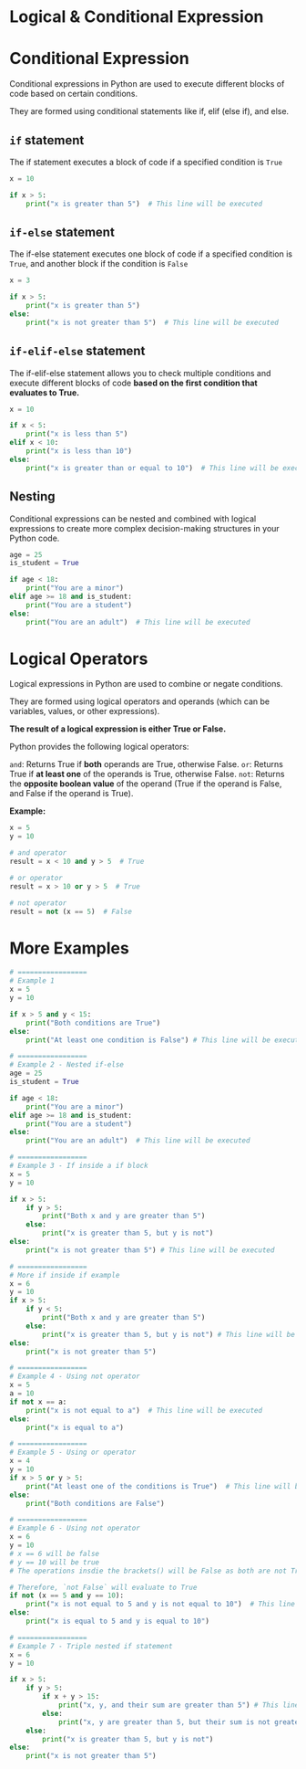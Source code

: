 # Logical & Conditional Expression

# Conditional Expression

Conditional expressions in Python are used to execute different blocks of code based on certain conditions. 

They are formed using conditional statements like if, elif (else if), and else.

## `if` statement
The if statement executes a block of code if a specified condition is `True`

```python
x = 10

if x > 5:
    print("x is greater than 5")  # This line will be executed
```

## `if-else` statement

The if-else statement executes one block of code if a specified condition is `True`, and another block if the condition is `False`

```python
x = 3

if x > 5:
    print("x is greater than 5")
else:
    print("x is not greater than 5")  # This line will be executed
```

## `if-elif-else` statement

The if-elif-else statement allows you to check multiple conditions and execute different blocks of code **based on the first condition that evaluates to True.**

```python
x = 10

if x < 5:
    print("x is less than 5")
elif x < 10:
    print("x is less than 10")
else:
    print("x is greater than or equal to 10")  # This line will be executed
```

## Nesting
Conditional expressions can be nested and combined with logical expressions to create more complex decision-making structures in your Python code.

```python
age = 25
is_student = True

if age < 18:
    print("You are a minor")
elif age >= 18 and is_student:
    print("You are a student")
else:
    print("You are an adult")  # This line will be executed
```

# Logical Operators

Logical expressions in Python are used to combine or negate conditions. 

They are formed using logical operators and operands (which can be variables, values, or other expressions). 

**The result of a logical expression is either True or False.**

Python provides the following logical operators:

`and`: Returns True if **both** operands are True, otherwise False.
`or`: Returns True if **at least one** of the operands is True, otherwise False.
`not`: Returns the **opposite boolean value** of the operand (True if the operand is False, and False if the operand is True).

**Example:**
```python
x = 5
y = 10

# and operator
result = x < 10 and y > 5  # True

# or operator
result = x > 10 or y > 5  # True

# not operator
result = not (x == 5)  # False
```

# More Examples

```python
# =================
# Example 1
x = 5
y = 10

if x > 5 and y < 15:
    print("Both conditions are True")  
else:
    print("At least one condition is False") # This line will be executed

# =================
# Example 2 - Nested if-else
age = 25
is_student = True

if age < 18:
    print("You are a minor")
elif age >= 18 and is_student:
    print("You are a student")
else:
    print("You are an adult")  # This line will be executed

# =================
# Example 3 - If inside a if block
x = 5
y = 10

if x > 5:
    if y > 5:
        print("Both x and y are greater than 5")  
    else:
        print("x is greater than 5, but y is not")
else:
    print("x is not greater than 5") # This line will be executed

# =================
# More if inside if example
x = 6
y = 10
if x > 5:
    if y < 5:
        print("Both x and y are greater than 5")  
    else:
        print("x is greater than 5, but y is not") # This line will be executed
else:
    print("x is not greater than 5")

# =================
# Example 4 - Using not operator
x = 5
a = 10
if not x == a:
    print("x is not equal to a")  # This line will be executed
else:
    print("x is equal to a")

# =================
# Example 5 - Using or operator
x = 4
y = 10
if x > 5 or y > 5:
    print("At least one of the conditions is True")  # This line will be executed
else:
    print("Both conditions are False")

# =================
# Example 6 - Using not operator
x = 6
y = 10
# x == 6 will be false
# y == 10 will be true
# The operations insdie the brackets() will be False as both are not True in the `and` operation

# Therefore, `not False` will evaluate to True
if not (x == 5 and y == 10):
    print("x is not equal to 5 and y is not equal to 10")  # This line will be executed
else:
    print("x is equal to 5 and y is equal to 10")

# =================
# Example 7 - Triple nested if statement
x = 6
y = 10

if x > 5:
    if y > 5:
        if x + y > 15:
            print("x, y, and their sum are greater than 5") # This line will be executed
        else:
            print("x, y are greater than 5, but their sum is not greater than 15") 
    else:
        print("x is greater than 5, but y is not")
else:
    print("x is not greater than 5")
```